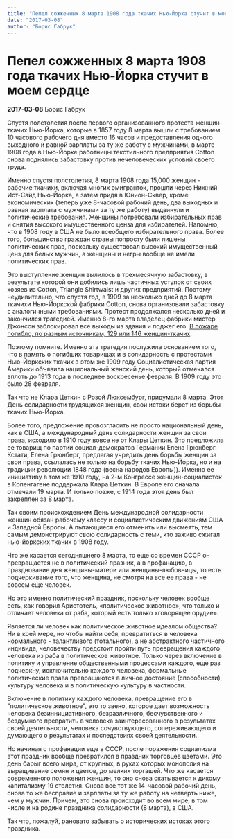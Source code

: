 ```yaml
---
title: "Пепел сожженных 8 марта 1908 года ткачих Нью-Йорка стучит в моем сердце"
date: "2017-03-08"
author: "Борис Габрук"
---
```


# Пепел сожженных 8 марта 1908 года ткачих Нью-Йорка стучит в моем сердце

**2017-03-08** Борис Габрук

Спустя полстолетия после первого организованного протеста женщин-ткачих Нью-Йорка, которые в 1857 году 8 марта вышли с требованием 10 часового рабочего дня вместо 16 часов и предоставления одного выходного и равной зарплаты за ту же работу с мужчинами, в марте 1908 года в Нью-Йорке работницы текстильного предприятия Cotton снова поднялись забастовку против нечеловеческих условий своего труда.

Именно спустя полстолетия, 8 марта 1908 года 15,000 женщин - рабочие ткачихи, включая многих эмигранток, прошли через Нижний Ист-Сайд Нью-Йорка, а затем придя в Юнион-Сквер, кроме экономических (теперь уже 8-часовой рабочий день, два выходных и равная зарплата с мужчинами за ту же работу) выдвинули и политические требования. Женщины потребовали избирательных прав и снятия высокого имущественного ценза для избирателей. Напомню, что в 1908 году в США не было всеобщего избирательного права. Более того, большинство граждан страны попросту были лишены политических прав, поскольку существовал высокий имущественный ценз для белых мужчин, а женщины и негры вообще не имели политических прав.

Это выступление женщин вылилось в трехмесячную забастовку, в результате которой они добились лишь частичных уступок от своих хозяев из Cotton, Triangle Shirtwaist и других предприятий. Поэтому неудивительно, что спустя год, в 1909 за несколько дней до 8 марта ткачихи Нью-Йоркской фабрики Cotton, снова организовали забастовку с аналогичными требованиями. Протест продолжался несколько дней и закончился трагедией. Именно 8-го марта владелец фабрики мистер Джонсон заблокировал все выходы из здания и поджег его. [В пожаре погибло, по разным источникам, 129 или 146 женщин-ткачих](https://zonakz.net/articles/82304?mode=reply).

Поэтому помните. Именно эта трагедия послужила основанием того, что в память о погибших товарищах и в солидарность с протестами Нью-Йоркских ткачих в этом же 1909 году Социалистическая партия Америки объявила национальный женский день, который отмечался вплоть до 1913 года в последнее воскресенье февраля. В 1909 году это было 28 февраля.

Так что не Клара Цеткин с Розой Люксембург, придумали 8 марта. Этот День солидарности трудящихся женщин, свои истоки берет из борьбы ткачих Нью-Йорка.

Более того, предложение провозгласить не просто национальный день, как в США, а международный день солидарности женщин за свои права, исходило в 1910 году вовсе не от Клары Цеткин. Это предложила ее товарищ по партии социал-демократов Германии Елена Грюнберг. Кстати, Елена Грюнберг, предлагая учредить день борьбы женщин за свои права, ссылалась не только на борьбу ткачих Нью-Йорка, но и на традиции революции 1848 года (весна народов Европы)). Именно ее инициативу в том же 1910 году, на 2-м Конгрессе женщин-социалисток в Копенгагене поддержала Клара Цеткин. В Европе его сначала отмечали 19 марта. И только позже, с 1914 года этот день был закреплен за 8 марта.

Так своим происхождением День международной солидарности женщин обязан рабочему классу и социалистическим движениям США и Западной Европы. А пытающиеся его отменить или высмеять, тем самым демонстрируют свою солидарность с теми, кто заживо сжигал нью-йоркских ткачих в 1908 году.

Что же касается сегодняшнего 8 марта, то еще со времен СССР он превращается не в политический празник, а в профанацию, в празднование дня женщины-матери или женщины-любовницы, то есть подчеркивание того, что женщина, не смотря на все ее права - не совсем еще человек.

Но это именно политический праздник, поскольку человек вообще есть, как говорил Аристотель, «политическое животное», что только и отличает человека от раба, который есть только «говорящее орудие».

Является ли человек как политическое животное идеалом общества? Ни в коей мере, но чтобы найти себя, превратиться в человека нормального - талантливого (тотального), а не абстрактного частичного индивида, человечеству предстоит пройти путь превращения каждого человека из раба в политическое животное. Только через включение в политику и управление общественными процессами каждого, еще раз подчеркну, исключительно каждого человека, формальные политические права превращаются в личное достояние (способности), культуру человека и в политическую культуру в частности.

Включение в политику каждого человека, превращение его в "политическое животное", это то звено, которое дает возможность человека безиннициативного, безразличного, бесчувственного и бездумного превратить в человека заинтересованного в результатах своей деятельности, человека сочувствующего, сопереживающего и думающего о результатах и последствиях своей деятельности.

Но начиная с профанации еще в СССР, после поражения социализма этот праздник вообще превратился в праздник торговцев цветами. Это день барыг всего мира, от крупных, в руках которых монополия на выращивание семян и цветов, до мелких торгашей. Что же касается современного положения женщин, то оно снова скатывается к дикому капитализму 19 столетия. Снова все тот же 14-часовой рабочий день, снова то же бесправие и зарплаты за ту же работу на четверть ниже, чем у мужчин. Причем, это снова происходит во всем мире, в том числе и на родине праздника солидарности (8 марта), в США.

Так что, пожалуй, рановато забывать о исторических истоках этого праздника.
